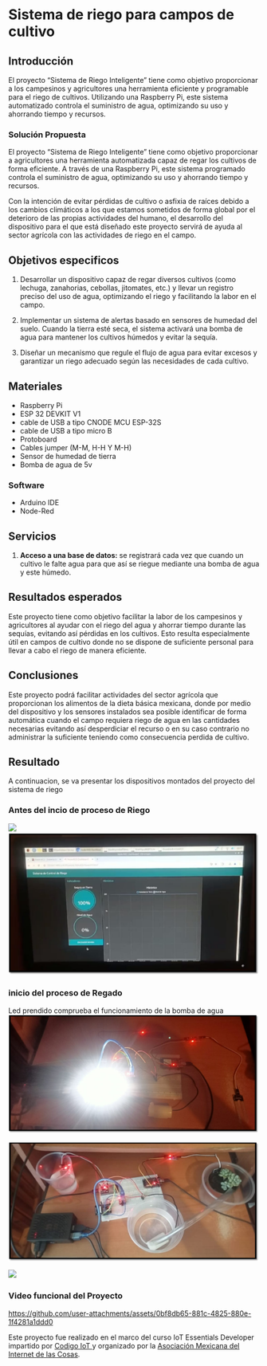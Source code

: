 # Sistema de riego para campos de cultivo


## Introducción

El proyecto “Sistema de Riego Inteligente” tiene como objetivo proporcionar a los campesinos y agricultores una herramienta eficiente y programable para el riego de cultivos. Utilizando una Raspberry Pi, este sistema automatizado controla el suministro de agua, optimizando su uso y ahorrando tiempo y recursos.

### Solución Propuesta 
El proyecto “Sistema de Riego Inteligente” tiene como objetivo proporcionar a agricultores una herramienta automatizada capaz de regar los cultivos de forma eficiente. A través de una Raspberry Pi, este sistema programado controla el suministro de agua, optimizando su uso y ahorrando tiempo y recursos.

Con la intención de evitar pérdidas de cultivo o asfixia de raíces debido a los cambios climáticos a los que estamos sometidos de forma global por el deterioro de las propias actividades del humano, el desarrollo del dispositivo para el que está diseñado este proyecto servirá de ayuda al sector agrícola con las actividades de riego en el campo.

## Objetivos especificos 

1. Desarrollar un dispositivo capaz de regar diversos cultivos (como lechuga, zanahorias, cebollas, jitomates, etc.) y llevar un registro preciso del uso de agua, optimizando el riego y facilitando la labor en el campo.

2. Implementar un sistema de alertas basado en sensores de humedad del suelo. Cuando la tierra esté seca, el sistema activará una bomba de agua para mantener los cultivos húmedos y evitar la sequía.

3. Diseñar un mecanismo que regule el flujo de agua para evitar excesos y garantizar un riego adecuado según las necesidades de cada cultivo.


## Materiales

- Raspberry Pi
- ESP 32 DEVKIT V1
-  cable de USB a tipo CNODE MCU ESP-32S
-  cable de USB a tipo micro B
-  Protoboard
-  Cables jumper (M-M, H-H Y M-H)
- Sensor de humedad de tierra
- Bomba de agua de 5v


### Software

-  Arduino IDE
-  Node-Red


## Servicios
1.  **Acceso a una base de datos:** se registrará cada vez que cuando un cultivo le falte agua para que así se riegue mediante una bomba de agua y este húmedo.


## Resultados esperados
Este proyecto tiene como objetivo facilitar la labor de los campesinos y agricultores al ayudar con el riego del agua y ahorrar tiempo durante las sequías, evitando así pérdidas en los cultivos. Esto resulta especialmente útil en campos de cultivo donde no se dispone de suficiente personal para llevar a cabo el riego de manera eficiente.


## Conclusiones
Este proyecto podrá facilitar actividades del sector agrícola que proporcionan los alimentos de la dieta básica mexicana, donde por medio del dispositivo y los sensores instalados sea posible identificar de forma automática cuando el campo requiera riego de agua en las cantidades necesarias evitando así desperdiciar el recurso o en su caso contrario no administrar la suficiente teniendo como consecuencia perdida de cultivo. 

## Resultado 
A continuacion, se va presentar los dispositivos montados del proyecto del sistema de riego 

### Antes del incio de proceso de Riego
![](https://github.com/Miguelcelaya97/Sistema_de_riego_inteligente_para_los_campos_de_cultivo/blob/main/imagenes/antes/estadoinicialProyecto.png)
![](https://github.com/Miguelcelaya97/Sistema_de_riego_inteligente_para_los_campos_de_cultivo/blob/main/imagenes/antes/monitoreo.png)

### inicio del proceso de Regado
Led prendido comprueba el funcionamiento de la bomba de agua
![](https://github.com/Miguelcelaya97/Sistema_de_riego_inteligente_para_los_campos_de_cultivo/blob/main/imagenes/antes/estadoinicial.png)


![](https://github.com/Miguelcelaya97/Sistema_de_riego_inteligente_para_los_campos_de_cultivo/blob/main/imagenes/despues/suministroAgua.png)

![](https://github.com/Miguelcelaya97/Sistema_de_riego_inteligente_para_los_campos_de_cultivo/blob/main/imagenes/despues/monitoreo.png)

### Video funcional del Proyecto

https://github.com/user-attachments/assets/0bf8db65-881c-4825-880e-1f4281a1ddd0


Este proyecto fue realizado en el marco del curso IoT Essentials Developer impartido por [Codigo IoT ](https://www.codigoiot.com/) y organizado por la [Asociación Mexicana del Internet de las Cosas](https://www.asociacioniot.org/).

